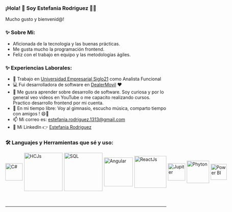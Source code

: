 ### ¡Hola! 👋  Soy Estefania Rodriguez  👨‍💻
<p>Mucho gusto y bienvenid@!
 
  
### ✨ Sobre Mi:
- Aficionada de la tecnologia y las buenas prácticas. 
 - Me gusta mucho la programación frontend.
- Feliz con el trabajo en equipo y las metodologias ágiles.
  
### ✨ Experiencias Laborales:
-   👷 Trabajo en [Universidad Empresarial Siglo21](https://21.edu.ar) como Analista Funcional 
-   💻 Fui desarrolladora de software en [DealerMovil]()  ♥️
-   📕 Me gusra aprender sobre desarrollo de software. Soy curiosa y por lo general veo videos en YouTube o me capacito realizando cursos. Practico desarrollo frontend  por mi cuenta.
-   🎿 En mi tiempo libre: Voy al gimnasio, escucho música, comparto tiempo con amigos ! 😄👩
-   📫 Mi correo es: estefania.rodriguez.1313@gmail.com
-   🔷 Mi LinkedIn 👉 [Estefania Rodriguez](https://www.linkedin.com/in/estefania-rodriguez-9a15a6177/)

  
### 🛠️ Languajes y Herramientas que sé y uso:

<div style="display:flex; align-items:center">
  <img align="left" style="margin-right:5px" alt="C#" width="54px" src="https://www.fixedbuffer.com/wp-content/uploads/2019/06/reflexion.png" />
  <img align="left" style="margin-right:5px" alt="HCJs" width="120px" src="http://www.cursosgis.com/wp-content/uploads/2017/06/lenguajes_1.png" />
  <img align="left" style="margin-right:5px" alt="SQL" width="120px" src="https://asphostcentral.com/Images/sqlserver2016.png" />
 <img align="left" style="margin-right:5px" alt="Angular" width="90px" src="https://upload.wikimedia.org/wikipedia/commons/thumb/c/cf/Angular_full_color_logo.svg/1200px-Angular_full_color_logo.svg.png" />
  <img align="left" style="margin-right:5px" alt="ReactJs" width="100px" src="https://cms-assets.tutsplus.com/cdn-cgi/image/width=400/uploads/users/1125/posts/30546/preview_image/RN.jpg" />
     <img align="left" style="margin-right:5px" alt="Jupiter" width="54px" src="https://upload.wikimedia.org/wikipedia/commons/thumb/3/38/Jupyter_logo.svg/1200px-Jupyter_logo.svg.png" />
     <img align="left" style="margin-right:5px" alt="Phyton" width="70px" src="https://www.w3resource.com/w3r_images/python-pandas.svg" />
      <img align="left" style="margin-right:5px" alt="Power BI" width="50px" src="https://i0.wp.com/mundowin.com/wp-content/uploads/2020/02/Can-I-use-Power-Bi-for-Free.jpg?w=832&ssl=1" />
 <br/>
</div>

<br/>
<br/>

---
